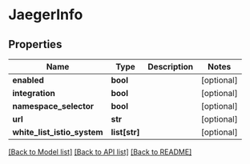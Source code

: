 # JaegerInfo

## Properties
Name | Type | Description | Notes
------------ | ------------- | ------------- | -------------
**enabled** | **bool** |  | [optional] 
**integration** | **bool** |  | [optional] 
**namespace_selector** | **bool** |  | [optional] 
**url** | **str** |  | [optional] 
**white_list_istio_system** | **list[str]** |  | [optional] 

[[Back to Model list]](../README.md#documentation-for-models) [[Back to API list]](../README.md#documentation-for-api-endpoints) [[Back to README]](../README.md)

